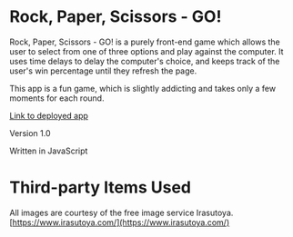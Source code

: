 # Rock, Paper, Scissors - GO!

Rock, Paper, Scissors - GO! is a purely front-end game which allows the user to select from one of three options and play against the computer.  It uses time delays to delay the computer's choice, and keeps track of the user's win percentage until they refresh the page.

This app is a fun game, which is slightly addicting and takes only a few moments for each round.

[Link to deployed app](https://bestbrobradley.github.io/rock-paper-scissors-go/)

Version 1.0

Written in JavaScript

# Third-party Items Used

All images are courtesy of the free image service Irasutoya.  [https://www.irasutoya.com/](https://www.irasutoya.com/)



